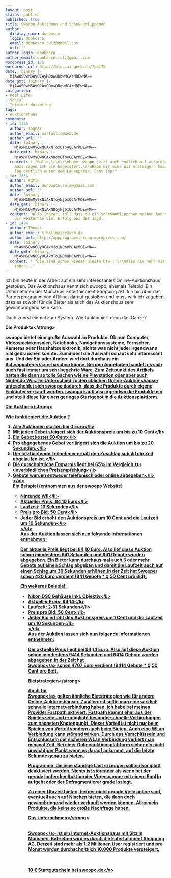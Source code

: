 ```yaml
---
layout: post
status: publish
published: true
title: Swoopo Auktionen und Schn&auml;ppchen
author:
  display_name: donbosco
  login: donbosco
  email: donbosco.rulz@gmail.com
  url: ''
author_login: donbosco
author_email: donbosco.rulz@gmail.com
wordpress_id: 175
wordpress_url: http://blog.azngeek.de/?p=175
date: !binary |-
  MjAwOS0wMS0yOCAyMDowODowMCArMDEwMA==
date_gmt: !binary |-
  MjAwOS0wMS0yOCAxODowODowMCArMDEwMA==
categories:
- Real Life
- Social
- Internet Marketing
tags:
- Auktionshaus
comments:
- id: 1335
  author: Ingmar
  author_email: martastic@web.de
  author_url: ''
  date: !binary |-
    MjAxMC0wMy0wNCAxNToxOToyOCArMDEwMA==
  date_gmt: !binary |-
    MjAxMC0wMy0wNCAxNDoxOToyOCArMDEwMA==
  content: ! "Hallo,\r\n\r\nhabe swoopo jetzt auch endlich mal ausprobiert und ich
    muss sagen ich bin begeistert.\r\nHabe mir eine Wii ersteigern k&ouml;nnen und
    lag deutlich unter dem Ladenpreis. Echt Top!"
- id: 1336
  author: admin
  author_email: donbosco.rulz@gmail.com
  author_url: ''
  date: !binary |-
    MjAxMC0wMy0xNiAxNToyNjoxOCArMDEwMA==
  date_gmt: !binary |-
    MjAxMC0wMy0xNiAxNDoyNjoxOCArMDEwMA==
  content: Hallo Ingmar, toll dass du ein Schn&auml;ppchen machen konntest. Ich w&uuml;nsche
    dir weiterhin viel Erfolg bei der Jagd.
- id: 1494
  author: Thomas
  author_email: t_hallmeier@web.de
  author_url: http://appprogrammierung.wordpress.com/
  date: !binary |-
    MjAxMS0wNC0yOCAxMjo1NDo0MCArMDIwMA==
  date_gmt: !binary |-
    MjAxMS0wNC0yOCAxMTo1NDo0MCArMDIwMA==
  content: ! "Die sind schon wieder pleite btw :)\r\nAlso nix mehr mit weiterhin Schn&auml;ppchen
    jagen..."
---
```

<p>Ich bin heute in der Arbeit auf ein sehr interessantes Online-Auktionshaus gesto&szlig;en. Das Auktionshaus nennt sich swoopo, ehemals Telebid. Ein Unternehmen der M&uuml;nchner Entertainment Shopping AG. Ich bin &uuml;ber das Partnerprogramm von Affilinet darauf gesto&szlig;en und muss wirklich zugeben, dass es sowohl f&uuml;r die Bieter als auch das Auktionshaus sehr gewinnbringend sein kann.</p>
<p>Doch zuerst einmal zum System. Wie funktioniert denn das Ganze?</p>
<p><strong>Die Produkte<&#47;strong></p>
<p>swoopo bietet eine gro&szlig;e Auswahl an Produkte. Ob nun Computer, Videospielekonsolen, Notebooks, Navigationssysteme, Fernseher, Kameras oder Haushaltselektronik, nichts was nicht jeder irgendwann mal gebrauchen k&ouml;nnte. Zumindest die Auswahl schaut sehr interessant aus. Und der Ein oder Andere wird dort durchaus ein <a href="http:&#47;&#47;partners.webmasterplan.com&#47;click.asp?ref=312288&site=4674&type=text&tnb=34" target="_blank"><br />
Schn&auml;ppchen<&#47;a> erhaschen k&ouml;nne. Bei den Angeboten handelt es sich auch fast immer um sehr begehrte Ware. Zum Zeitpunkt des Artikels hatten die dann so tolle Sachen wie ne Playstation oder aber auch Nintendo Wiis. Im Unterschied zu den &uuml;blichen Online-Auktionsh&auml;user untescheidet sich swoopo dadurch, dass die Produkte durch eigene Eink&auml;ufer verkauft werden. swoopo kauft also irgendwo die Produkte ein und stellt diese f&uuml;r einen geringes Startgebot in die Auktionsplattform.</p>
<p><strong>Die Auktion<&#47;strong></p>
<p>Wie funktioniert die Auktion ?</p>
<ol>
<li>Alle Auktionen starten bei 0 Euro<&#47;li>
<li>Mit jeden Gebot steigert sich der Auktionspreis um bis zu 10 Cent<&#47;li>
<li>Ein Gebot kostet 50 Cent<&#47;li>
<li>Pro abgegebenes Gebot verl&auml;ngert sich die Auktion um bis zu 20 Sekunden.<&#47;li>
<li>Der letztbietende Teilnehmer erh&auml;lt den Zuschlag sobald die Zeit abgelaufen ist.<&#47;li>
<li>Die durschnittliche Ersparnis liegt bei 65% im Vergleich zur unverbindlichen Preisempfehlung<&#47;li>
<li>Gebote werden entweder telefonisch oder online abgegeben<&#47;li><br />
<&#47;ol><br />
Ein Beispiel (entnommen aus der swoopo Website)</p>
<ul>
<li>Nintendo Wii<&#47;li>
<li>Aktueller Preis: 84,10 Euro<&#47;li>
<li>Laufzeit: 13 Sekunden<&#47;li>
<li>Preis pro Bid: 50 Cent<&#47;li>
<li>Jeder Bid erh&ouml;ht den Auktionspreis um 10 Cent und die Laufzeit um 10 Sekunden<&#47;li><br />
<&#47;ul><br />
Aus der Auktion lassen sich nun folgende Informationen entnehmen:</p>
<p>Der aktuelle Preis liegt bei 84,10 Euro. Also lief diese Auktion schon mindestens 841 Sekunden und 841 Gebote wurden abgegeben. Ein Bieter kann durchaus mal auch 3 oder mehr Gebote auf einen Schlag abgeben und damit die Laufzeit auch auf einen Schlag um 30 Sekunden erh&ouml;hen.In der Zeit hat Swooper schon 420 Euro verdient (841 Gebote * 0,50 Cent pro Bid).</p>
<p>Ein weiteres Beispiel:</p>
<ul>
<li>Nikon D90 Geh&auml;use inkl. Objektiv<&#47;li>
<li>Aktueller Preis: 94,14<&#47;li>
<li>Laufzeit: 2:31 Sekunden<&#47;li>
<li>Preis pro Bid: 50 Cent<&#47;li>
<li>Jeder Bid erh&ouml;ht den Auktionspreis um 1 Cent und die Laufzeit um 10 Sekunden<&#47;li><br />
<&#47;ul><br />
Aus der Auktion lassen sich nun folgende Informationen entnehmen:</p>
<p>Der aktuelle Preis liegt bei 94,14 Euro. Also lief diese Auktion schon mindestens 9414 Sekunden und 9414 Gebote wurden abgegeben.In der Zeit hat <a href="http:&#47;&#47;partners.webmasterplan.com&#47;click.asp?ref=312288&site=4674&type=text&tnb=34" target="_blank"><br />
Swoopo<&#47;a> schon 4707 Euro verdient (9414 Gebote * 0,50 Cent pro Bid).</p>
<p><strong>Bietstrategien<&#47;strong></p>
<p>Auch f&uuml;r <a href="http:&#47;&#47;partners.webmasterplan.com&#47;click.asp?ref=312288&site=4674&type=text&tnb=34" target="_blank"><br />
Swoopo<&#47;a> gelten &auml;hnliche Bietstrategien wie f&uuml;r andere Online-Auktionsh&auml;user. Zu allererst sollte man eine wirklich schnelle Internetverbindung haben, ich habe bei meinen Provider Fastpath aktiviert. Fastpath kommt eher aus der Spieleszene und erm&ouml;glicht besonderschnelle Verbindungen zum n&auml;chsten Knotenpunkt. Dieser Vorteil ist nicht nur beim Spielen von Vorteil sondern auch beim Bieten. Auch eine WLan Verbindung kann st&ouml;rend wirken. Durch das Verschl&uuml;sseln und Entschl&uuml;sseln der sicheren WLan Verbindung verliert man minimal Zeit. Bei einer Onlineauktionsplattform sicher ein nicht unwichtiger Punkt wenn es darauf ankommt, auf die letzte Sekunde genau zu bieten.</p>
<p>Programme, die eine st&auml;ndige Last erzeugen sollten komplett deaktiviert werden. Nichts ist st&ouml;render als wenn bei der gerade laufenden Auktion der Virenscanner mit einem PopUp aufgeht oder der Defragmentierer grade loslegt.</p>
<p>Zu einer Uhrzeit bieten, bei der nicht gerade Viele online sind, eventuell auch auf Nischen bieten, die dann doch gewinnbringend wieder verkauft werden k&ouml;nnen. Allgemein Produkte, die keine so gro&szlig;e Nachfrage haben.</p>
<p><strong>Das Unternehmen<&#47;strong></p>
<p><a href="http:&#47;&#47;partners.webmasterplan.com&#47;click.asp?ref=312288&site=4674&type=text&tnb=34" target="_blank"><br />
Swoopo<&#47;a> ist ein Internet-Auktionshaus mit Sitz in M&uuml;nchen. Betrieben wird es durch die Entertainment Shopping AG. Derzeit sind mehr als 1.2 Millionen User registriert und pro Monat werden durchschnittlich 10,000 Produkte versteigert.</p>
<p><!-- BEGIN PARTNER PROGRAM - DO NOT CHANGE THE PARAMETERS OF THE HYPERLINK --><br />
<a href="http:&#47;&#47;partners.webmasterplan.com&#47;click.asp?ref=312288&site=4674&type=text&tnb=3" target="_blank"><br />
10 &euro; Startgutschein bei swoopo.de<&#47;a><br &#47;><img src="http:&#47;&#47;banners.webmasterplan.com&#47;view.asp?ref=312288&site=4674&type=text&tnb=3&js=1" BORDER="0" WIDTH="1" HEIGHT="1" &#47;><br &#47;><br />
<!-- END PARTNER PROGRAM --></p>

